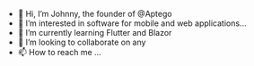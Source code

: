 - 👋 Hi, I’m Johnny, the founder of @Aptego
- 👀 I’m interested in software for mobile and web applications...
- 🌱 I’m currently learning Flutter and Blazor
- 💞️ I’m looking to collaborate on any
- 📫 How to reach me ...

<!---
Aptego/Aptego is a ✨ special ✨ repository because its `README.md` (this file) appears on your GitHub profile.
You can click the Preview link to take a look at your changes.
--->
